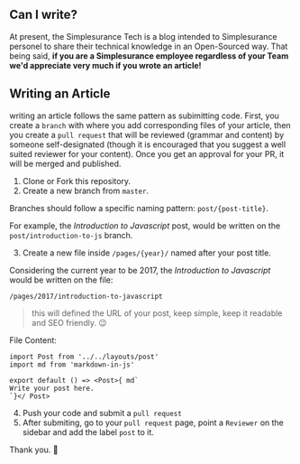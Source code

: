 ## Can I write?
At present, the Simplesurance Tech is a blog intended to Simplesurance personel to share their technical knowledge in an Open-Sourced way. That being said, **if you are a Simplesurance employee regardless of your Team we'd appreciate very much if you wrote an article!**

## Writing an Article
writing an article follows the same pattern as subimitting code. First, you create a `branch` with where you add corresponding files of your article, then you create a `pull request` that will be reviewed (grammar and content) by someone self-designated (though it is encouraged that you suggest a well suited reviewer for your content). Once you get an approval for your PR, it will be merged and published.

1. Clone or Fork this repository.
2. Create a new branch from `master`.

Branches should follow a specific naming pattern: `post/{post-title}`.

For example, the *Introduction to Javascript* post, would be written on the `post/introduction-to-js` branch.

3. Create a new file inside `/pages/{year}/` named after your post title.

Considering the current year to be 2017, the *Introduction to Javascript* would be written on the file:

```
/pages/2017/introduction-to-javascript
```
> this will defined the URL of your post, keep simple, keep it readable and SEO friendly. 😉

File Content:

```
import Post from '../../layouts/post'
import md from 'markdown-in-js'

export default () => <Post>{ md`
Write your post here.
`}</ Post>
```

4. Push your code and submit a `pull request`
5. After submiting, go to your `pull request` page, point a `Reviewer` on the sidebar and add the label `post` to it.

Thank you. 🎉
